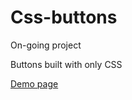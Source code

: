 Css-buttons
===========
On-going project

Buttons built with only CSS

[Demo page](http://imlo.github.io/Css-buttons/)
